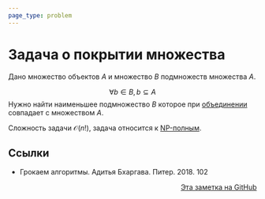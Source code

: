 ```yaml
---
page_type: problem
---
```


# Задача о покрытии множества

Дано множество объектов $A$ и множество $B$ подмножеств множества $A$.

$$
\forall b \in B, b \subseteq A 
$$
Нужно найти наименьшее подмножество $B$ которое при [объединении](20221106003014.md) совпадает с множеством $A$.

Сложность задачи $\mathcal{O}(n!)$, задача относится к [NP-полным](20221113203324.md).


## Ссылки

- Грокаем алгоритмы. Адитья Бхаргава. Питер. 2018. 102


<p v-pre style="text-align: right">
  <a href="https://github.com/Kverde/algorithms/blob/main/source/20221113193943.md">
  Эта заметка на GitHub
  </a>
</p>
